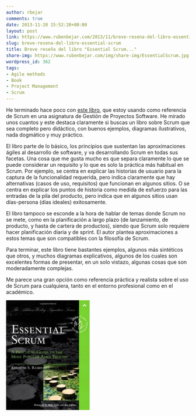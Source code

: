 ```yaml
---
author: rbejar
comments: true
date: 2013-11-28 15:52:20+00:00
layout: post
link: https://www.rubenbejar.com/2013/11/breve-resena-del-libro-essential-scrum/
slug: breve-resena-del-libro-essential-scrum
title: Breve reseña del libro "Essential Scrum..."
share-img: https://www.rubenbejar.com/img/share-img/EssentialScrum.jpg
wordpress_id: 362
tags:
- Agile methods
- Book
- Project Management
- Scrum
---
```


He terminado hace poco con [este libro](http://www.innolution.com/essential-scrum), que estoy usando como referencia de Scrum en una asignatura de Gestión de Proyectos Software. He mirado unos cuantos y este destaca claramente si buscas un libro sobre Scrum que sea completo pero didáctico, con buenos ejemplos, diagramas ilustrativos, nada dogmático y muy práctico.

El libro parte de lo básico, los principios que sustentan las aproximaciones ágiles al desarrollo de software, y va desarrollando Scrum en todas sus facetas. Una cosa que me gusta mucho es que separa claramente lo que se puede considerar un requisito y lo que es solo la práctica más habitual en Scrum. Por ejemplo, se centra en explicar las historias de usuario para la captura de la funcionalidad requerida, pero indica claramente que hay alternativas (casos de uso, requisitos) que funcionan en algunos sitios. O se centra en explicar los puntos de historia como medida de esfuerzo para las entradas de la pila del producto, pero indica que en algunos sitios usan días-persona (días ideales) exitosamente.

El libro tampoco se esconde a la hora de hablar de temas donde Scrum no se mete, como en la planificación a largo plazo (de lanzamiento, de producto, y hasta de cartera de productos), siendo que Scrum solo requiere hacer planificación diaria y de sprint. El autor plantea aproximaciones a estos temas que son compatibles con la filosofía de Scrum.

Para terminar, este libro tiene bastantes ejemplos, algunos más sintéticos que otros, y muchos diagramas explicativos, algunos de los cuales son excelentes formas de presentar, en un solo vistazo, algunas cosas que son moderadamente complejas.

Me parece una gran opción como referencia práctica y realista sobre el uso de Scrum para cualquiera, tanto en el entorno profesional como en el académico.

![Portada](/img/thumbs/EssentialScrum.jpg)
